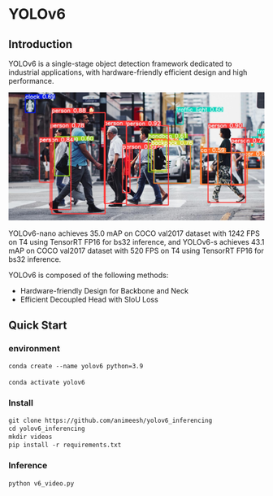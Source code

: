 # YOLOv6 

## Introduction

YOLOv6 is a single-stage object detection framework dedicated to industrial applications, with hardware-friendly efficient design and high performance.

<img src="street.jpeg" width="800">

YOLOv6-nano achieves 35.0 mAP on COCO val2017 dataset with 1242 FPS on T4 using TensorRT FP16 for bs32 inference, and YOLOv6-s achieves 43.1 mAP on COCO val2017 dataset with 520 FPS on T4 using TensorRT FP16 for bs32 inference.

YOLOv6 is composed of the following methods:

- Hardware-friendly Design for Backbone and Neck
- Efficient Decoupled Head with SIoU Loss

## Quick Start

### environment

```shell
conda create --name yolov6 python=3.9

conda activate yolov6
```

### Install

```shell
git clone https://github.com/animeesh/yolov6_inferencing
cd yolov6_inferencing
mkdir videos
pip install -r requirements.txt
```

### Inference



```shell
python v6_video.py 
```


